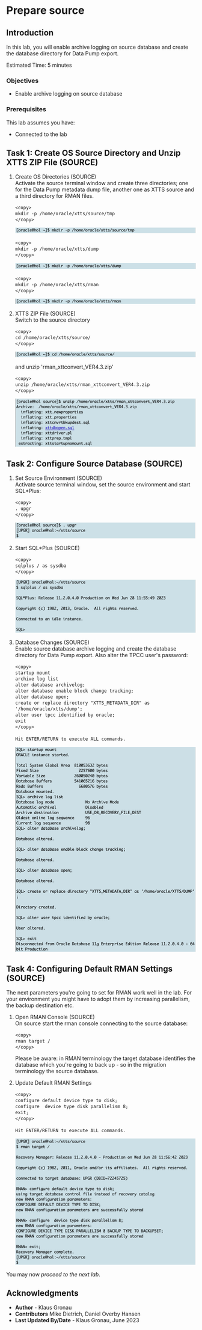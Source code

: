 # Prepare source 

## Introduction

In this lab, you will enable archive logging on source database and create the database directory for Data Pump export.

Estimated Time: 5 minutes

### Objectives

- Enable archive logging on source database

### Prerequisites

This lab assumes you have:

- Connected to the lab

## Task 1: Create OS Source Directory and Unzip XTTS ZIP File (SOURCE)

1. Create OS Directories (SOURCE) </br>
Activate the source terminal window and create three directories; one for the Data Pump metadata dump file, another one as XTTS source and a third directory for RMAN files.

    ```
    <copy>
    mkdir -p /home/oracle/xtts/source/tmp 
    </copy>
    ```

    ![Create XTTS source OS Directory](./images/mkdir-xtts-src-os-dir.png " ")

    ```
    <copy>
    mkdir -p /home/oracle/xtts/dump
    </copy>
    ```

    ![Create source OS Directory](./images/mkdir-xtts-dump-dir.png " ")

    ```
    <copy>
    mkdir -p /home/oracle/xtts/rman
    </copy>
    ```

    ![Create source OS Directory](./images/mkdir-xtts-rman-dir.png " ")


2. XTTS ZIP File (SOURCE) </br>
Switch to the source directory

    ```
    <copy>
    cd /home/oracle/xtts/source/
    </copy>
    ```

    ![change XTTS source directory](./images/change-xtts-src-dir.png " ")

    and unzip 'rman_xttconvert_VER4.3.zip' 

    ```
    <copy>
    unzip /home/oracle/xtts/rman_xttconvert_VER4.3.zip
    </copy>
    ```

    ![Unzip the XTTS Perl V4 ZIP file on source](./images/unzip-xtts-src.png " ")

## Task 2: Configure Source Database (SOURCE)
1. Set Source Environment (SOURCE) </br>
Activate source terminal window, set the source environment and start SQL*Plus:

    ```
    <copy>
    . upgr
    </copy>
    ```

    ![Set source database environment](./images/source-src-env.png " ")

2. Start SQL*Plus (SOURCE)

    ```
    <copy>
    sqlplus / as sysdba
    </copy>
    ```

    ![Login to source 11.2.0.4 database](./images/start-sqlplus-src.png " ")


3. Database Changes (SOURCE) </br> Enable source database archive logging and create the database directory for Data Pump export. Also alter the TPCC user's password:

    ```
    <copy>
    startup mount
    archive log list
    alter database archivelog;
    alter database enable block change tracking;
    alter database open;
    create or replace directory "XTTS_METADATA_DIR" as '/home/oracle/xtts/dump';
    alter user tpcc identified by oracle;
    exit
    </copy>

    Hit ENTER/RETURN to execute ALL commands.
    ```

    ![Enabling archive logging in source database](./images/start-src-db-enable-archive.png " ")


## Task 4: Configuring Default RMAN Settings (SOURCE)
The next parameters you're going to set for RMAN work well in the lab. For your environment you might have to adopt them by increasing parallelism, the backup destination etc.

1. Open RMAN Console (SOURCE) </br>
On source start the rman console connecting to the source database: 

    ```
    <copy>
    rman target /
    </copy>
    ```

    Please be aware:
    in RMAN terminology the target database identifies the database which you're going to back up - so in the migration terminology the source database. 

2. Update Default RMAN Settings

    ```
    <copy>
    configure default device type to disk;
    configure  device type disk parallelism 8;
    exit;
    </copy>

    Hit ENTER/RETURN to execute ALL commands.
    ```

    ![configure default RMAN parameters on source database side](./images/rman-default-target-settings.png " ")


You may now *proceed to the next lab*.


## Acknowledgments
* **Author** - Klaus Gronau
* **Contributors** Mike Dietrich, Daniel Overby Hansen  
* **Last Updated By/Date** - Klaus Gronau, June 2023
